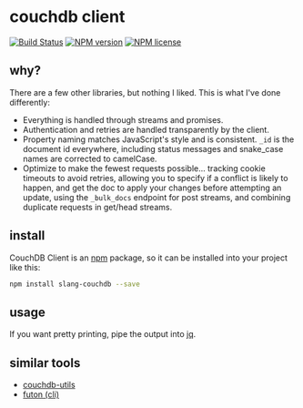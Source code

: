 # couchdb client

[![Build Status](http://img.shields.io/travis/slang800/slang-couchdb.svg?style=flat-square)](https://travis-ci.org/slang800/slang-couchdb) [![NPM version](http://img.shields.io/npm/v/slang-couchdb.svg?style=flat-square)](https://www.npmjs.org/package/slang-couchdb) [![NPM license](http://img.shields.io/npm/l/slang-couchdb.svg?style=flat-square)](https://www.npmjs.org/package/slang-couchdb)

## why?

There are a few other libraries, but nothing I liked. This is what I've done differently:

- Everything is handled through streams and promises.
- Authentication and retries are handled transparently by the client.
- Property naming matches JavaScript's style and is consistent. `_id` is the document id everywhere, including status messages and snake_case names are corrected to camelCase.
- Optimize to make the fewest requests possible... tracking cookie timeouts to avoid retries, allowing you to specify if a conflict is likely to happen, and get the doc to apply your changes before attempting an update, using the `_bulk_docs` endpoint for post streams, and combining duplicate requests in get/head streams.

## install

CouchDB Client is an [npm](http://npmjs.org/package/slang-couchdb) package, so it can be installed into your project like this:

```bash
npm install slang-couchdb --save
```

## usage

If you want pretty printing, pipe the output into [jq](https://stedolan.github.io/jq/manual/).

## similar tools

- [couchdb-utils](https://github.com/awilliams/couchdb-utils)
- [futon (cli)](https://www.npmjs.com/package/futon)
